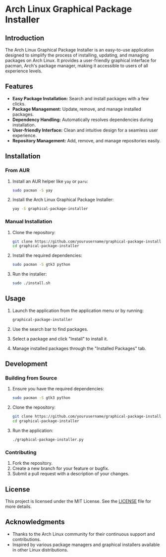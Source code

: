 # Arch Linux Graphical Package Installer

## Introduction

The Arch Linux Graphical Package Installer is an easy-to-use application designed to simplify the process of installing, updating, and managing packages on Arch Linux. It provides a user-friendly graphical interface for pacman, Arch's package manager, making it accessible to users of all experience levels.

## Features

- **Easy Package Installation:** Search and install packages with a few clicks.
- **Package Management:** Update, remove, and manage installed packages.
- **Dependency Handling:** Automatically resolves dependencies during installation.
- **User-friendly Interface:** Clean and intuitive design for a seamless user experience.
- **Repository Management:** Add, remove, and manage repositories easily.


## Installation

### From AUR

1. Install an AUR helper like `yay` or `paru`:
    ```bash
    sudo pacman -S yay
    ```
2. Install the Arch Linux Graphical Package Installer:
    ```bash
    yay -S graphical-package-installer
    ```

### Manual Installation

1. Clone the repository:
    ```bash
    git clone https://github.com/yourusername/graphical-package-installer.git
    cd graphical-package-installer
    ```

2. Install the required dependencies:
    ```bash
    sudo pacman -S gtk3 python
    ```

3. Run the installer:
    ```bash
    sudo ./install.sh
    ```

## Usage

1. Launch the application from the application menu or by running:
    ```bash
    graphical-package-installer
    ```

2. Use the search bar to find packages.
3. Select a package and click "Install" to install it.
4. Manage installed packages through the "Installed Packages" tab.

## Development

### Building from Source

1. Ensure you have the required dependencies:
    ```bash
    sudo pacman -S gtk3 python
    ```

2. Clone the repository:
    ```bash
    git clone https://github.com/yourusername/graphical-package-installer.git
    cd graphical-package-installer
    ```

3. Run the application:
    ```bash
    ./graphical-package-installer.py
    ```

### Contributing

1. Fork the repository.
2. Create a new branch for your feature or bugfix.
3. Submit a pull request with a description of your changes.

## License

This project is licensed under the MIT License. See the [LICENSE](LICENSE) file for more details.

## Acknowledgments

- Thanks to the Arch Linux community for their continuous support and contributions.
- Inspired by various package managers and graphical installers available in other Linux distributions.

